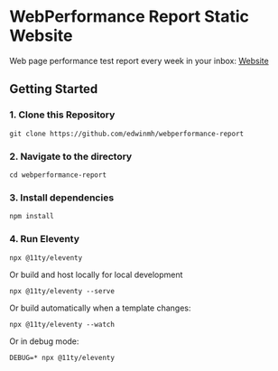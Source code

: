 # WebPerformance Report Static Website

Web page performance test report every week in your inbox: [Website](https://webperformancereport.com/)

## Getting Started

### 1. Clone this Repository

```
git clone https://github.com/edwinmh/webperformance-report
```

### 2. Navigate to the directory

```
cd webperformance-report
```

### 3. Install dependencies

```
npm install
```

### 4. Run Eleventy

```
npx @11ty/eleventy
```

Or build and host locally for local development
```
npx @11ty/eleventy --serve
```

Or build automatically when a template changes:
```
npx @11ty/eleventy --watch
```

Or in debug mode:
```
DEBUG=* npx @11ty/eleventy
```
